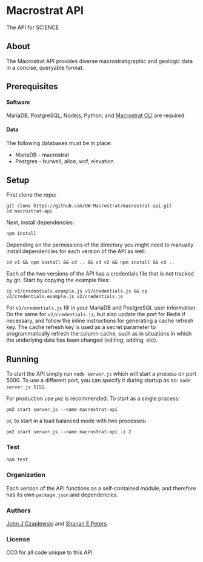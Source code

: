 # Macrostrat API
The API for SCIENCE

## About
The Macrostrat API provides diverse macrostratigraphic and geologic data in a concise, queryable format.

## Prerequisites
#### Software
MariaDB, PostgreSQL, Nodejs, Python, and [Macrostrat CLI](https://github.com/UW-Macrostrat/utils) are required

#### Data
The following databases must be in place:  
+ MariaDB - macrostrat
+ Postgres - burwell, alice, wof, elevation

## Setup

First clone the repo:
````
git clone https://github.com/UW-Macrostrat/macrostrat-api.git
cd macrostrat-api
````

Next, install dependencies:
````
npm install
````

Depending on the permissions of the directory you might need to manually install dependencies for each version of the API as well:

````
cd v1 && npm install && cd .. && cd v2 && npm install && cd ..
````

Each of the two versions of the API has a credentials file that is not tracked by git. Start by copying the example files:
````
cp v1/credentials.example.js v1/credentials.js && cp v2/credentials.example.js v2/credentials.js
````

For `v1/credentials.js` fill in your MariaDB and PostgreSQL user information. Do the same for `v2/credentials.js`, but also update the port for Redis if necessary, and follow the inline instructions for generating a cache refresh key. The cache refresh key is used as a secret parameter to programmatically refresh the column cache, such as in situations in which the underlying data has been changed (editing, adding, etc).

## Running
To start the API simply run `node server.js` which will start a process on port 5000. To use a different port, you can specify it during startup as so: `node server.js 5151`.

For production use `pm2` is recommended. To start as a single process:
````
pm2 start server.js --name macrostrat-api
````

or, to start in a load balanced mode with two processes:
````
pm2 start server.js --name macrostrat-api -i 2
````


### Test
````
npm test
````

### Organization
Each version of the API functions as a self-contained module, and therefore has its own ````package.json```` and dependencies.

### Authors
[John J Czaplewski](https://github.com/jczaplew) and [Shanan E Peters](http://strata.geoglogy.wisc.edu)

### License
CC0 for all code unique to this API.

